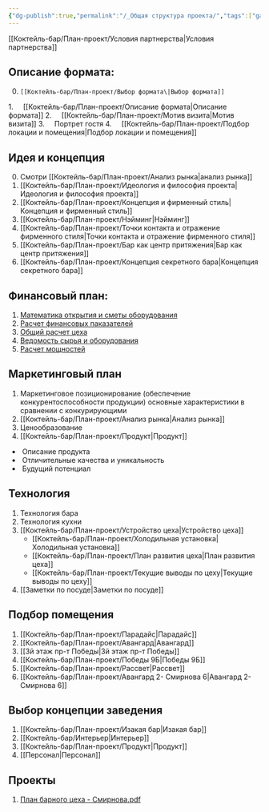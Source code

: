 ```yaml
---
{"dg-publish":true,"permalink":"/_Общая структура проекта/","tags":["gardenEntry"]}
---
```


[[Коктейль-бар/План-проект/Условия партнерства\|Условия партнерства]]

## Описание формата:

0.     [[Коктейль-бар/План-проект/Выбор формата\|Выбор формата]]
1.     [[Коктейль-бар/План-проект/Описание формата\|Описание формата]]
2.     [[Коктейль-бар/План-проект/Мотив визита\|Мотив визита]]
3.     Портрет гостя
4.     [[Коктейль-бар/План-проект/Подбор локации и помещения\|Подбор локации и помещения]]

## Идея и концепция 

0. Смотри [[Коктейль-бар/План-проект/Анализ рынка\|анализ рынка]]
1. [[Коктейль-бар/План-проект/Идеология и философия проекта\|Идеология и философия проекта]]
2. [[Коктейль-бар/План-проект/Концепция и фирменный стиль\|Концепция и фирменный стиль]]
3. [[Коктейль-бар/План-проект/Нэйминг\|Нэйминг]]
4. [[Коктейль-бар/План-проект/Точки контакта и отражение фирменного стиля\|Точки контакта и отражение фирменного стиля]]
5. [[Коктейль-бар/План-проект/Бар как центр притяжения\|Бар как центр притяжения]]
6. [[Коктейль-бар/План-проект/Концепция секретного бара\|Концепция секретного бара]]
## Финансовый план:

1. [Математика открытия и сметы оборудования](https://docs.google.com/spreadsheets/d/1b-PqiEbgM2LHT7zbSOfJjAK_NVKwltEk/edit?usp=sharing&ouid=103697684513084613385&rtpof=true&sd=true)
2. [Расчет финансовых паказателей](https://docs.google.com/spreadsheets/d/1-5uaLLG6APIzH6bzzLyNdUeV68B1u4Av/edit?usp=sharing&ouid=103697684513084613385&rtpof=true&sd=true)
3. [Общий расчет цеха](https://docs.google.com/spreadsheets/d/1BsyLuml2RTwvKsO3erEfeiiftMl7z208yB8y2uWrHJw/edit?usp=sharing)
4. [Ведомость сырья и оборудования](https://docs.google.com/spreadsheets/d/10EfBGhjFO0EwEH1dVytA99crVmOnaoQ7DzDulCQcpjQ/edit?usp=sharing)
5. [Расчет мощностей](https://docs.google.com/spreadsheets/d/1RpLufn0_UpnHjsMCm6jz4dCaOyg_QnTN/edit?usp=drive_link&ouid=103697684513084613385&rtpof=true&sd=true)

## Маркетинговый план

1. Маркетинговое позиционирование (обеспечение конкурентоспособности продукции) основные характеристики в сравнении с конкурирующими
2. [[Коктейль-бар/План-проект/Анализ рынка\|Анализ рынка]]
3. Ценообразование  
4. [[Коктейль-бар/План-проект/Продукт\|Продукт]] 
-  Описание продукта
-  Отличительные качества и уникальность
-  Будущий потенциал

## Технология

1. Технология бара 
2. Технология кухни
3. [[Коктейль-бар/План-проект/Устройство цеха\|Устройство цеха]]
	- [[Коктейль-бар/План-проект/Холодильная установка\|Холодильная установка]]
	- [[Коктейль-бар/План-проект/План развития цеха\|План развития цеха]]
	- [[Коктейль-бар/План-проект/Текущие выводы по цеху\|Текущие выводы по цеху]]
1. [[Заметки по посуде\|Заметки по посуде]]

## Подбор помещения

1. [[Коктейль-бар/План-проект/Парадайс\|Парадайс]]
2. [[Коктейль-бар/План-проект/Авангард\|Авангард]]
3. [[3й этаж пр-т Победы\|3й этаж пр-т Победы]]
4. [[Коктейль-бар/План-проект/Победы 9Б\|Победы 9Б]]
5. [[Коктейль-бар/План-проект/Рассвет\|Рассвет]]
6. [[Коктейль-бар/План-проект/Авангард 2- Смирнова 6\|Авангард 2- Смирнова 6]]


## Выбор концепции заведения

1. [[Коктейль-бар/План-проект/Изакая бар\|Изакая бар]]
2. [[Коктейль-бар/Интерьер\|Интерьер]]
3. [[Коктейль-бар/План-проект/Продукт\|Продукт]]
4. [[Персонал\|Персонал]]

## Проекты

1. [План барного цеха - Смирнова.pdf](https://www.dropbox.com/scl/fi/76bjs4bj1hcycyutby6qi/.pdf?rlkey=8htfxqejyun4u0ovqqaxcjnif&dl=0)

